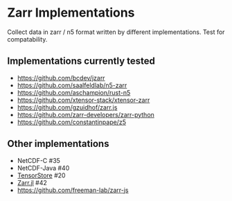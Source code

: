 # Zarr Implementations

Collect data in zarr / n5 format written by different implementations.
Test for compatability.

## Implementations currently tested


* https://github.com/bcdev/jzarr
* https://github.com/saalfeldlab/n5-zarr
* https://github.com/aschampion/rust-n5
* https://github.com/xtensor-stack/xtensor-zarr
* https://github.com/gzuidhof/zarr.js
* https://github.com/zarr-developers/zarr-python
* https://github.com/constantinpape/z5


## Other implementations

* NetCDF-C #35
* NetCDF-Java #40
* [TensorStore](https://google.github.io/tensorstore/driver/zarr/index.html) #20
* [Zarr.jl](https://github.com/meggart/Zarr.jl) #42
* https://github.com/freeman-lab/zarr-js
